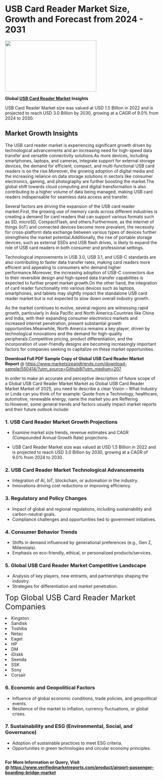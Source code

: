 <H1>USB Card Reader Market Size, Growth and Forecast from 2024 - 2031</H1><img class="aligncenter size-medium wp-image-584254" src="https://thirdeyenews.in/wp-content/uploads/2024/09/Global-Market-Research-300x168.jpeg" alt="" width="300" height="168" /><p><strong>Global&nbsp;<a href="https://www.marketsizeandtrends.com/download-sample/550414/?utm_source=Github8j?utm_medium=207">USB Card Reader Market</a> Insights</strong></p><p>USB Card Reader Market size was valued at USD 1.5 Billion in 2022 and is projected to reach USD 3.0 Billion by 2030, growing at a CAGR of 9.0% from 2024 to 2030.</p><p><h2>Market Growth Insights</h2> <p>The USB card reader market is experiencing significant growth driven by technological advancements and an increasing need for high-speed data transfer and versatile connectivity solutions.As more devices, including smartphones, laptops, and cameras, integrate support for external storage devices, the demand for efficient, compact, and multi-functional USB card readers is on the rise.Moreover, the growing adoption of digital media and the increasing reliance on data storage solutions in sectors like consumer electronics, gaming, and photography are further boosting the market.The global shift towards cloud computing and digital transformation is also contributing to a higher volume of data being managed, making USB card readers indispensable for seamless data access and transfer.</p> <p>Several factors are driving the expansion of the USB card reader market.First, the growing use of memory cards across different industries is creating a demand for card readers that can support various formats such as SD, microSD, CompactFlash, and others.Furthermore, as the internet of things (IoT) and connected devices become more prevalent, the necessity for cross-platform data exchange between various types of devices further strengthens the market potential.Additionally, the rise of portable storage devices, such as external SSDs and USB flash drives, is likely to expand the role of USB card readers in both consumer and professional settings.</p> <p>Technological improvements in USB 3.0, USB 3.1, and USB-C standards are also contributing to faster data transfer rates, making card readers more efficient and appealing to consumers who demand higher performance.Moreover, the increasing adoption of USB-C connectors due to their reversible design and high-speed data transfer capabilities is expected to further propel market growth.On the other hand, the integration of card reader functionality into various devices such as laptops, smartphones, and tablets may slightly impact the standalone USB card reader market but is not expected to slow down overall industry growth.</p> <p>As the market continues to evolve, several regions are witnessing rapid growth, particularly in Asia Pacific and North America.Countries like China and India, with their expanding consumer electronics markets and increased internet penetration, present substantial growth opportunities.Meanwhile, North America remains a key player, driven by technological innovations and the demand for high-quality peripherals.Competitive pricing, product differentiation, and the incorporation of user-friendly designs are becoming increasingly important factors for companies seeking to capitalize on these market opportunities.</p> <p><span class=""><strong>Download Full PDF Sample Copy of Global USB Card Reader Market Report</strong> @ <a href="https://www.marketsizeandtrends.com/download-sample/550414/?utm_source=Github8j?utm_medium=207" target="_blank">https://www.marketsizeandtrends.com/download-sample/550414/?utm_source=Github8j?utm_medium=207</a></span></p><p>In order to make an accurate and perceptive description of future scope of a Global&nbsp;USB Card Reader Market Market as Global&nbsp;USB Card Reader Market Market of 2025, you need to describe a clear Vision &ndash; What Industry or Linda can you think of for example: Quote from a Technology, healthcare, automotive, renewable energy, name the market you are Reffering to.However, some general trends and factors usually impact market reports and their future outlook include:</p><h3>1.&nbsp;<strong>USB Card Reader Market Growth Projections</strong></h3><ul><li>Examine market size trends, revenue estimates and CAGR (Compounded Annual Growth Rate) projections.</li><li><p>USB Card Reader Market size was valued at USD 1.5 Billion in 2022 and is projected to reach USD 3.0 Billion by 2030, growing at a CAGR of 9.0% from 2024 to 2030.</p></li></ul><h3>2.&nbsp;<strong>USB Card Reader Market Technological Advancements</strong></h3><ul><li>Integration of AI, IoT, blockchain, or automation in the industry.</li><li>Innovations driving cost reductions or improving efficiency.</li></ul><h3>3.&nbsp;<strong>Regulatory and Policy Changes</strong></h3><ul><li>Impact of global and regional regulations, including sustainability and carbon-neutral goals.</li><li>Compliance challenges and opportunities tied to government initiatives.</li></ul><h3>4.&nbsp;<strong>Consumer Behavior Trends</strong></h3><ul><li>Shifts in demand influenced by generational preferences (e.g., Gen Z, Millennials).</li><li>Emphasis on eco-friendly, ethical, or personalized products/services.</li></ul><h3>5.&nbsp;<strong>Global USB Card Reader Market Competitive Landscape</strong></h3><ul><li>Analysis of key players, new entrants, and partnerships shaping the industry.</li><li>Strategies for differentiation and market penetration.</li></ul><p data-pm-slice="1 1 []"><span style="color: inherit; font-family: inherit; font-size: 25px;">Top Global USB Card Reader Market Companies</span></p><div class="" data-test-id=""><p><li>Kingston</li><li> Sandisk</li><li> Toshiba</li><li> Netac</li><li> Eaget</li><li> HP</li><li> DM</li><li> iDiskk</li><li> Seenda</li><li> SSK</li><li> Sony</li><li> Corsair</li></p></div><h3>6.&nbsp;<strong>Economic and Geopolitical Factors</strong></h3><ul><li>Influence of global economic conditions, trade policies, and geopolitical events.</li><li>Resilience of the market to inflation, currency fluctuations, or global crises.</li></ul><h3>7.&nbsp;<strong>Sustainability and ESG (Environmental, Social, and Governance)</strong></h3><ul><li>Adoption of sustainable practices to meet ESG criteria.</li><li>Opportunities in green technologies and circular economy principles.</li></ul><h2><strong style="font-size: 14px;">For More Information or Query, Visit @&nbsp;</strong><a style="background-color: #ffffff; font-size: 14px;" href="https://www.marketsizeandtrends.com/report/usb-card-reader-market/" target="_blank">https://www.verifiedmarketreports.com/product/airport-passenger-boarding-bridge-market</a></h2>